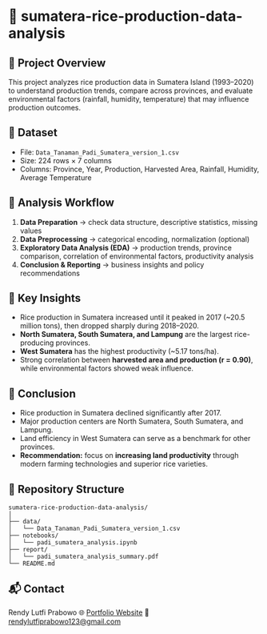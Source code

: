 # 🌾 sumatera-rice-production-data-analysis

## 📌 Project Overview

This project analyzes rice production data in Sumatera Island (1993–2020) to understand production trends, compare across provinces, and evaluate environmental factors (rainfall, humidity, temperature) that may influence production outcomes.

## 🔹 Dataset

* File: `Data_Tanaman_Padi_Sumatera_version_1.csv`
* Size: 224 rows × 7 columns
* Columns: Province, Year, Production, Harvested Area, Rainfall, Humidity, Average Temperature

## 🔹 Analysis Workflow

1. **Data Preparation** → check data structure, descriptive statistics, missing values
2. **Data Preprocessing** → categorical encoding, normalization (optional)
3. **Exploratory Data Analysis (EDA)** → production trends, province comparison, correlation of environmental factors, productivity analysis
4. **Conclusion & Reporting** → business insights and policy recommendations

## 🔹 Key Insights

* Rice production in Sumatera increased until it peaked in 2017 (\~20.5 million tons), then dropped sharply during 2018–2020.
* **North Sumatera, South Sumatera, and Lampung** are the largest rice-producing provinces.
* **West Sumatera** has the highest productivity (\~5.17 tons/ha).
* Strong correlation between **harvested area and production (r = 0.90)**, while environmental factors showed weak influence.

## 🔹 Conclusion

* Rice production in Sumatera declined significantly after 2017.
* Major production centers are North Sumatera, South Sumatera, and Lampung.
* Land efficiency in West Sumatera can serve as a benchmark for other provinces.
* **Recommendation:** focus on **increasing land productivity** through modern farming technologies and superior rice varieties.

## 📂 Repository Structure

```
sumatera-rice-production-data-analysis/
│
├── data/
│   └── Data_Tanaman_Padi_Sumatera_version_1.csv
├── notebooks/
│   └── padi_sumatera_analysis.ipynb
├── report/
│   └── padi_sumatera_analysis_summary.pdf
└── README.md
```

## 📬 Contact

Rendy Lutfi Prabowo
🌐 [Portfolio Website](https://rendylutfiprabowo.github.io)
📧 [rendylutfiprabowo123@gmail.com](mailto:rendylutfiprabowo123@gmail.com)
 
